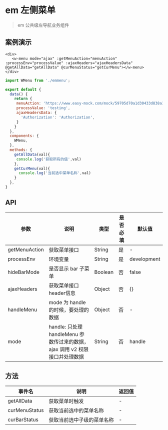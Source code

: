 # em 左侧菜单
> em 公共级左导航业务组件

## 案例演示

<div>
  <w-menu class="demo-menu" mode="ajax" :getMenuAction="menuAction" :processEnv="processValue" :ajaxHeaders="ajaxHeadersData" @getAllData="getAllData" @curMenuStatus="getCurMenu"></w-menu>
</div>

``` vue
<div>
   <w-menu mode="ajax" :getMenuAction="menuAction" :processEnv="processValue" :ajaxHeaders="ajaxHeadersData" @getAllData="getAllData" @curMenuStatus="getCurMenu"></w-menu>
</div>
```

``` js
import WMenu from './emmenu';

export default {
  data() {
    return {
     menuAction: 'https://www.easy-mock.com/mock/59705d70a1d30433d838a12a/evente/power',
     processValue: 'testing',
     ajaxHeadersData: {
       'Authorization': 'Authorization',
     }
    }
  },
  components: {
    WMenu,
  },
  methods: {
    getAllData(val){
     console.log('获取所有的值',val)
    },
    getCurMenu(val){
      console.log('当前选中菜单名称',val)
    }
  },
}
```

## API

|参数|说明|类型|是否必填|默认值|
|---|----|---|-------|-----|
|getMenuAction|获取菜单接口|String|是|-|
|processEnv|环境变量|String|是|development|
|hideBarMode|是否显示 bar 子菜单|Boolean|否|false|
|ajaxHeaders|获取菜单接口header信息|Object|否|{}|
|handleMenu|mode 为 handle 的时候，要处理的数据|Object|否|-|
|mode|handle: 只处理 handleMenu 参数传过来的数据， ajax 调用 v2 权限接口并处理数据 |String|否|handle|

## 方法

|事件名|说明|返回值|
|---|------|-----|
|getAllData|获取菜单时触发|-|
|curMenuStatus|获取当前选中的菜单名称|-|
|curBarStatus|获取当前选中子级的菜单名称|-|

<script>
import WMenu from './menu';

export default {
  data() {
    return {
      menuAction: 'https://www.easy-mock.com/mock/59705d70a1d30433d838a12a/evente/power',
      processValue: 'testing',
       ajaxHeadersData: {
         'Authorization' : 'Authorization',
       }
    }
  },
  components: {
    WMenu,
  },
  methods: {
    getAllData(val){
      console.log('获取所有的值',val)
    },
    getCurMenu(val){
      console.log('当前选中菜单名称',val)
    }
  },
}
</script>

<style lang="scss">
@import './style/menu.scss';

.demo-menu {
  position: relative;
}
</style>
